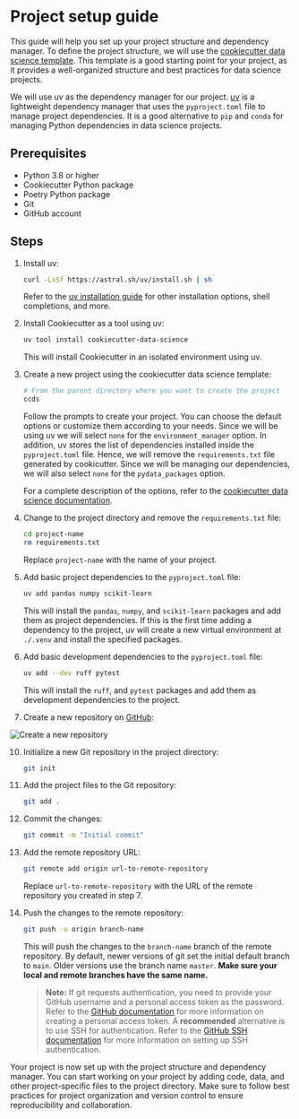 # Project setup guide

This guide will help you set up your project structure and dependency manager. To define the project structure, we will use the [cookiecutter data science template](https://drivendata.github.io/cookiecutter-data-science/). This template is a good starting point for your project, as it provides a well-organized structure and best practices for data science projects.

We will use uv as the dependency manager for our project. [uv](https://docs.astral.sh/uv/) is a lightweight dependency manager that uses the `pyproject.toml` file to manage project dependencies. It is a good alternative to `pip` and `conda` for managing Python dependencies in data science projects.

## Prerequisites
- Python 3.8 or higher
- Cookiecutter Python package
- Poetry Python package
- Git
- GitHub account

## Steps
1. Install uv:
    ```bash
    curl -LsSf https://astral.sh/uv/install.sh | sh
    ```

    Refer to the [uv installation guide](https://docs.astral.sh/uv/getting-started/installation/) for other installation options, shell completions, and more.

2. Install Cookiecutter as a tool using uv:
    ```bash
    uv tool install cookiecutter-data-science
    ```
    This will install Cookiecutter in an isolated environment using uv.

3. Create a new project using the cookiecutter data science template:
    ```bash
    # From the parent directory where you want to create the project
    ccds
    ```

    Follow the prompts to create your project. You can choose the default options or customize them according to your needs. Since we will be using uv we will select `none` for the `environment_manager` option. In addition, uv stores the list of dependencies installed inside the `pyproject.toml` file. Hence, we will remove the `requirements.txt` file generated by cookicutter. Since we will be managing our dependencies, we will also select `none` for the `pydata_packages` option.

    For a complete description of the options, refer to the [cookiecutter data science documentation](https://cookiecutter-data-science.drivendata.org/all-options/).

4. Change to the project directory and remove the `requirements.txt` file:
    ```bash
    cd project-name
    rm requirements.txt
    ```
    Replace `project-name` with the name of your project.

7. Add basic project dependencies to the `pyproject.toml` file:
    ```bash
    uv add pandas numpy scikit-learn
    ```
    This will install the `pandas`, `numpy`, and `scikit-learn` packages and add them as project dependencies.
    If this is the first time adding a dependency to the project, uv will create a new virtual environment at `./.venv` and install the specified packages.

8. Add basic development dependencies to the `pyproject.toml` file:
    ```bash
    uv add --dev ruff pytest
    ```
    This will install the `ruff`, and `pytest` packages and add them as development dependencies to the project.

9. Create a new repository on [GitHub](https://docs.github.com/en/repositories/creating-and-managing-repositories/creating-a-new-repository):

![Create a new repository](https://docs.github.com/assets/images/help/repository/repo-create.png)

10. Initialize a new Git repository in the project directory:
    ```bash
    git init
    ```
11. Add the project files to the Git repository:
    ```bash
    git add .
    ```
12. Commit the changes:
    ```bash
    git commit -m "Initial commit"
    ```
13. Add the remote repository URL:
    ```bash
    git remote add origin url-to-remote-repository
    ```
    Replace `url-to-remote-repository` with the URL of the remote repository you created in step 7.

14. Push the changes to the remote repository:
    ```bash
    git push -u origin branch-name
    ```
    This will push the changes to the `branch-name` branch of the remote repository.
    By default, newer versions of git set the initial default branch to `main`. Older versions use the branch name `master`. **Make sure your local and remote branches have the same name.**

    > **Note:** If git requests authentication, you need to provide your GitHub username and a personal access token as the password. Refer to the [GitHub documentation](https://docs.github.com/en/github/authenticating-to-github/keeping-your-account-and-data-secure/creating-a-personal-access-token) for more information on creating a personal access token. A **recommended** alternative is to use SSH for authentication. Refer to the [GitHub SSH documentation](https://docs.github.com/en/github/authenticating-to-github/connecting-to-github-with-ssh) for more information on setting up SSH authentication.

Your project is now set up with the project structure and dependency manager. You can start working on your project by adding code, data, and other project-specific files to the project directory. Make sure to follow best practices for project organization and version control to ensure reproducibility and collaboration.
